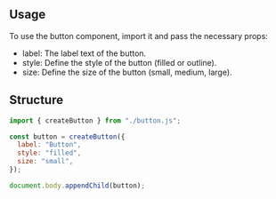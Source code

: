 ## Usage

To use the button component, import it and pass the necessary props:

- label: The label text of the button.
- style: Define the style of the button (filled or outline).
- size: Define the size of the button (small, medium, large).

## Structure

```js
import { createButton } from "./button.js";

const button = createButton({
  label: "Button",
  style: "filled",
  size: "small",
});

document.body.appendChild(button);
```
